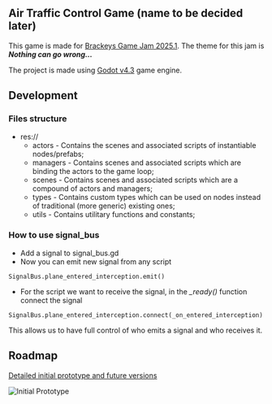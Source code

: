 ## Air Traffic Control Game (name to be decided later)

This game is made for [Brackeys Game Jam 2025.1](https://itch.io/jam/brackeys-13). The theme for this jam is **_Nothing can go wrong..._**

The project is made using [Godot v4.3](https://godotengine.org/download/archive/4.3-stable/) game engine.

## Development

### Files structure

- res://
  - actors - Contains the scenes and associated scripts of instantiable nodes/prefabs;
  - managers - Contains scenes and associated scripts which are binding the actors to the game loop;
  - scenes - Contains scenes and associated scripts which are a compound of actors and managers;
  - types - Contains custom types which can be used on nodes instead of traditional (more generic) existing ones;
  - utils - Contains utilitary functions and constants;

### How to use signal_bus

- Add a signal to signal_bus.gd
- Now you can emit new signal from any script

```
SignalBus.plane_entered_interception.emit()
```

- For the script we want to receive the signal, in the _\_ready()_ function connect the signal

```
SignalBus.plane_entered_interception.connect(_on_entered_interception)
```

This allows us to have full control of who emits a signal and who receives it.

## Roadmap

[Detailed initial prototype and future versions](https://docs.google.com/document/d/1ooqeN-Y4p5SL3QLTZQyF9B_gke1VSoM8NP5iK8-5YFM/edit?tab=t.0#heading=h.f5d4h6sxowhu)

![Initial Prototype](https://cdn.discordapp.com/attachments/484099898413678595/1341133319970226248/Untitled_Diagram.png?ex=67b4e33c&is=67b391bc&hm=0bfda606d0cc0fe87bb572edb9dd746baa437673ad58afaebdda19db9f0d1ae6&)
